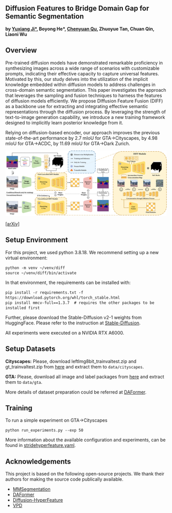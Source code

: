 ## Diffusion Features to Bridge Domain Gap for Semantic Segmentation

**by [Yuxiang Ji*](https://yux1angji.github.io/), Boyong He\*, [Chenyuan Qu](), Zhuoyue Tan, Chuan Qin, Liaoni Wu**


## Overview

Pre-trained diffusion models have demonstrated remarkable proficiency in synthesizing images across a wide range of scenarios with customizable prompts, indicating their effective capacity to capture universal features. 
Motivated by this, our study delves into the utilization of the implicit knowledge embedded within diffusion models to address challenges in cross-domain semantic segmentation. 
This paper investigates the approach that leverages the sampling and fusion techniques to harness the features of diffusion models efficiently. 
We propose DIffusion Feature Fusion (DIFF) as a backbone use for extracting and integrating effective semantic representations through the diffusion process.
By leveraging the strength of text-to-image generation capability, we introduce a new training framework designed to implicitly learn posterior knowledge from it.

Relying on diffusion-based encoder, our approach improves
the previous state-of-the-art performance by 2.7 mIoU for GTA→Cityscapes,
by 4.98 mIoU for GTA→ACDC, by 11.69 mIoU for GTA→Dark Zurich.

![intro](resources/pipeline.jpg)

[[arXiv]](https://arxiv.org/abs/2406.00777)

## Setup Environment

For this project, we used python 3.8.18. We recommend setting up a new virtual
environment:

```shell
python -m venv ~/venv/diff
source ~/venv/diff/bin/activate
```

In that environment, the requirements can be installed with:

```shell
pip install -r requirements.txt -f https://download.pytorch.org/whl/torch_stable.html
pip install mmcv-full==1.3.7  # requires the other packages to be installed first
```

Further, please download the Stable-Diffusion v2-1 weights from HuggingFace. 
Please refer to the instruction at [Stable-Diffusion](https://huggingface.co/stabilityai/stable-diffusion-2-1).


All experiments were executed on a NVIDIA RTX A6000.

## Setup Datasets

**Cityscapes:** Please, download leftImg8bit_trainvaltest.zip and
gt_trainvaltest.zip from [here](https://www.cityscapes-dataset.com/downloads/)
and extract them to `data/cityscapes`.

**GTA:** Please, download all image and label packages from
[here](https://download.visinf.tu-darmstadt.de/data/from_games/) and extract
them to `data/gta`.

More details of dataset preparation could be referred at [DAFormer](https://github.com/lhoyer/DAFormer).


## Training

To run a simple experiment on GTA→Cityscapes

```shell
python run_experiments.py --exp 50
```

More information about the available configuration and experiments, can be
found in [stridehyperfeature.yaml](mmseg/models/backbones/diff/configs/stridehyperfeature.yaml).


## Acknowledgements

This project is based on the following open-source projects. We thank their
authors for making the source code publically available.

* [MMSegmentation](https://github.com/open-mmlab/mmsegmentation)
* [DAFormer](https://github.com/lhoyer/DAFormer)
* [Diffusion-HyperFeature](https://github.com/diffusion-hyperfeatures/diffusion_hyperfeatures)
* [VPD](https://github.com/wl-zhao/VPD)

